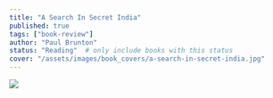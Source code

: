 ```yaml
---
title: "A Search In Secret India"
published: true
tags: ["book-review"]
author: "Paul Brunton"
status: "Reading"  # only include books with this status
cover: "/assets/images/book_covers/a-search-in-secret-india.jpg"
---
```

<div class="blog-posts-book" >
    <img src="{{ cover }}" >
</div>